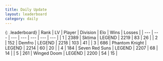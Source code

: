 ```yaml
---
title: Daily Update
layout: leaderboard
category: daily
---
```


{: .leaderboard}
| Rank | LV | Player | Division | Elo | Wins | Losses |
| --- | --- | --- | --- | --- | --- | --- |
| <span data-change="0">1</span> | 2389 | <span title="ID: 353063">Sktima</span> | LEGEND | <span data-change="10">2219</span> | <span data-change="8">83</span> | <span data-change="2">26</span> |
| <span data-change="0">2</span> | 152 | <span title="ID: 81974">Demfro</span> | LEGEND | <span data-change="11">2218</span> | <span data-change="2">103</span> | <span data-change="0">41</span> |
| <span data-change="0">3</span> | 686 | <span title="ID: 742939">Phantom Knight</span> | LEGEND | <span data-change="9">2214</span> | <span data-change="2">60</span> | <span data-change="0">20</span> |
| <span data-change="7">4</span> | 184 | <span title="ID: 670324">Seven Red Suns</span> | LEGEND | <span data-change="107">2207</span> | <span data-change="17">68</span> | <span data-change="3">14</span> |
| <span data-change="-1">5</span> | 261 | <span title="ID: 744396">Winged Doom</span> | LEGEND | <span data-change="0">2200</span> | <span data-change="0">54</span> | <span data-change="0">15</span> |